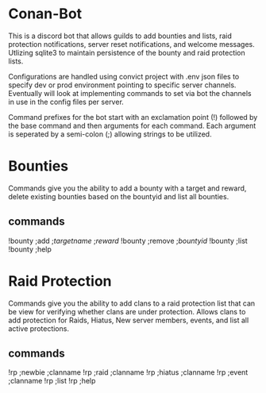 # Conan-Bot
This is a discord bot that allows guilds to add bounties and lists, raid protection notifications, server reset notifications, and welcome messages.
Utlizing sqlite3 to maintain persistence of the bounty and raid protection lists.

Configurations are handled using convict project with .env json files to specify dev or prod environment pointing to specific server channels. Eventually will look at implementing commands to set via bot the channels in use in the config files per server.

Command prefixes for the bot start with an exclamation point (!) followed by the base command and then arguments for each command.
Each argument is seperated by a semi-colon (;) allowing strings to be utilized.

# Bounties #
Commands give you the ability to add a bounty with a target and reward, delete existing bounties based on the bountyid and list all bounties.
## commands ##
!bounty ;add ;*targetname* ;*reward*
!bounty ;remove ;*bountyid*
!bounty ;list
!bounty ;help

# Raid Protection #
Commands give you the ability to add clans to a raid protection list that can be view for verifying whether clans are under protection. Allows clans to add protection for Raids, Hiatus, New server members, events, and list all active protections.

## commands ##
!rp ;newbie ;clanname
!rp ;raid ;clanname
!rp ;hiatus ;clanname
!rp ;event ;clanname
!rp ;list
!rp ;help